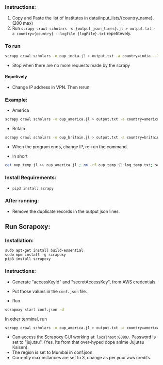 ##


### Instructions:
1. Copy and Paste the list of Institutes in data/input_lists/{country_name}. (200 max)
2. Run ```scrapy crawl scholars -o {output_json_lines}.jl > output.txt -a country={country} --logfile {logFile}.txt``` repetitevely.

### To run
```bash 
scrapy crawl scholars -o oup_india.jl > output.txt -a country=india --logfile log.txt
```

- Stop when there are no more requests made by the scrapy 

#### Repetively
- Change IP address in VPN. Then rerun.


### Example:
- America
```bash
scrapy crawl scholars -o oup_america.jl > output.txt -a country=america --logfile log.txt
```

- Britain
```bash
scrapy crawl scholars -o oup_britain.jl > output.txt -a country=britain --logfile log.txt
```
- When the program ends, change IP, re-run the command.

- In short 
```bash
cat oup_temp.jl >> oup_america.jl ; rm -rf oup_temp.jl log_temp.txt; scrapy crawl scholars -o oup_temp.jl > output.txt -a country=america --logfile log_temp.txt
```


### Install Requirements:
- ```pip3 install scrapy```

### After running:
- Remove the duplicate records in the output json lines.



## Run Scrapoxy:
### Installation:
```
sudo apt-get install build-essential
sudo npm install -g scrapoxy
pip3 install scrapoxy
```

### Instructions:
- Generate "accessKeyId" and "secretAccessKey", from AWS credentials.
- Put those values in the `conf.json` file.

- Run 
```bash
scrapoxy start conf.json -d   
```

In other terminal, run
```bash
scrapy crawl scholars -o oup_america.jl > output.txt -a country=america --logfile log.txt
```

- Can access the Scrapoxy GUI working at: `localhost:8889/`. Password is set to "jujutsu". (Yes, Its from that over-hyped dope anime Jujutsu Kaisen).
- The region is set to Mumbai in conf.json.
- Currently max instances are set to 3, change as per your aws credits.
